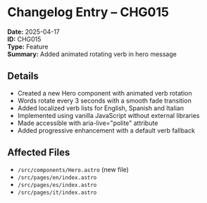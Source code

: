 # Changelog Entry – CHG015

**Date:** 2025-04-17  
**ID:** CHG015  
**Type:** Feature  
**Summary:** Added animated rotating verb in hero message

## Details

- Created a new Hero component with animated verb rotation
- Words rotate every 3 seconds with a smooth fade transition
- Added localized verb lists for English, Spanish and Italian
- Implemented using vanilla JavaScript without external libraries
- Made accessible with aria-live="polite" attribute
- Added progressive enhancement with a default verb fallback

## Affected Files

- `/src/components/Hero.astro` (new file)
- `/src/pages/en/index.astro`
- `/src/pages/es/index.astro`
- `/src/pages/it/index.astro` 
